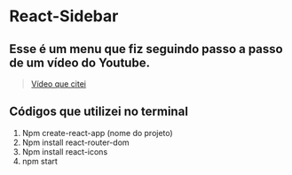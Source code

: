 # React-Sidebar

## Esse é um menu que fiz seguindo passo a passo de um vídeo do Youtube.

> [Vídeo que citei](https://youtu.be/5I_uGo8-jPs)

## Códigos que utilizei no terminal
1. Npm create-react-app (nome do projeto)
2. Npm install react-router-dom
3. Npm install react-icons
4. npm start
